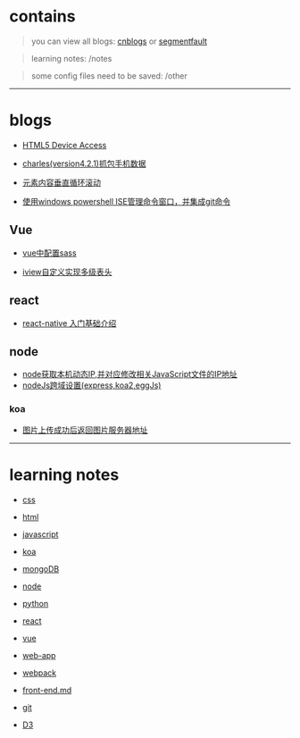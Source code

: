 # contains
> you can view all blogs: [cnblogs](http://www.cnblogs.com/he-wei/) or [segmentfault](https://segmentfault.com/u/hewei/articles?sort=vote)

> learning notes: /notes

> some config files need to be saved: /other

---

# blogs 

- [HTML5 Device Access](https://github.com/NameHewei/blog/blob/master/blog-files/html5device.md)

- [charles(version4.2.1)抓包手机数据](https://github.com/NameHewei/blog/blob/master/blog-files/charles-proxy-phone.md)

- [元素内容垂直循环滚动](https://github.com/NameHewei/blog/blob/master/blog-files/vertical-roll.md)

- [使用windows powershell ISE管理命令窗口，并集成git命令](https://github.com/NameHewei/blog/blob/master/blog-files/psISE.md)

## Vue
- [vue中配置sass](https://github.com/NameHewei/blog/blob/master/blog-files/vue/vue-sass-config.md)

- [iview自定义实现多级表头](https://github.com/NameHewei/blog/blob/master/blog-files/vue/iview-ud-table-header.md)

## react
- [react-native 入门基础介绍](https://github.com/NameHewei/blog/blob/master/blog-files/react/rn-app.md)

## node
- [node获取本机动态IP,并对应修改相关JavaScript文件的IP地址](https://github.com/NameHewei/blog/blob/master/blog-files/node/setAutoIp.md)
- [nodeJs跨域设置(express,koa2,eggJs)](https://github.com/NameHewei/blog/blob/master/blog-files/node/access-origin.md)

### koa

- [图片上传成功后返回图片服务器地址](https://github.com/NameHewei/blog/blob/master/blog-files/node/koarReServerAddress.md)

---

# learning notes

- [css](https://github.com/NameHewei/blog/blob/master/notes/css.md)

- [html](https://github.com/NameHewei/blog/blob/master/notes/html.md)

- [javascript](https://github.com/NameHewei/blog/blob/master/notes/javascript.md)

- [koa](https://github.com/NameHewei/blog/blob/master/notes/koa.md)

- [mongoDB](https://github.com/NameHewei/blog/blob/master/notes/mongoDB.md)

- [node](https://github.com/NameHewei/blog/blob/master/notes/node.md)

- [python](https://github.com/NameHewei/blog/blob/master/notes/python.md)

- [react](https://github.com/NameHewei/blog/blob/master/notes/react.md)

- [vue](https://github.com/NameHewei/blog/blob/master/notes/vue.md)

- [web-app](https://github.com/NameHewei/blog/blob/master/notes/web-app.md)

- [webpack](https://github.com/NameHewei/blog/blob/master/notes/webpack.md)

- [front-end.md](https://github.com/NameHewei/blog/blob/master/notes/front-end.md)

- [git](https://github.com/NameHewei/blog/blob/master/notes/git.md)

- [D3](https://github.com/NameHewei/blog/blob/master/notes/D3.md)